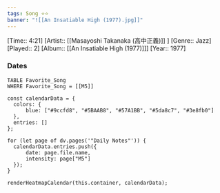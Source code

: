 ```yaml
---
tags: Song ⭐⭐ 
banner: "![[An Insatiable High (1977).jpg]]"
---
```

[Time:: 4:21]
[Artist:: [[Masayoshi Takanaka (高中正義)]] ]
[Genre:: Jazz]
[Played:: 2]
[Album:: [[An Insatiable High (1977)]]]
[Year:: 1977]
### Dates
````dataview
TABLE Favorite_Song
WHERE Favorite_Song = [[M5]]
````
  ```dataviewjs
const calendarData = { 
	colors: { 
		blue: ["#9ccfd8", "#5BAAB8", "#57A1BB", "#5da8c7", "#3e8fb0"] 
	}, 
	entries: [] 
}; 

for (let page of dv.pages('"Daily Notes"')) { 
	calendarData.entries.push({ 
		date: page.file.name, 
		intensity: page["M5"]
	}); 
} 

renderHeatmapCalendar(this.container, calendarData);
```
